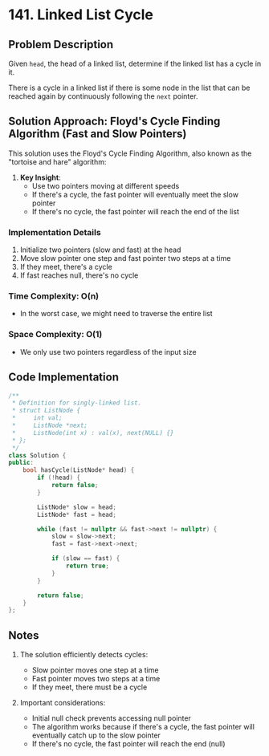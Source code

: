 # 141. Linked List Cycle

## Problem Description

Given `head`, the head of a linked list, determine if the linked list has a cycle in it.

There is a cycle in a linked list if there is some node in the list that can be reached again by continuously following the `next` pointer.

## Solution Approach: Floyd's Cycle Finding Algorithm (Fast and Slow Pointers)

This solution uses the Floyd's Cycle Finding Algorithm, also known as the "tortoise and hare" algorithm:

1. **Key Insight**:
   - Use two pointers moving at different speeds
   - If there's a cycle, the fast pointer will eventually meet the slow pointer
   - If there's no cycle, the fast pointer will reach the end of the list

### Implementation Details

1. Initialize two pointers (slow and fast) at the head
2. Move slow pointer one step and fast pointer two steps at a time
3. If they meet, there's a cycle
4. If fast reaches null, there's no cycle

### Time Complexity: **O(n)**

- In the worst case, we might need to traverse the entire list

### Space Complexity: **O(1)**

- We only use two pointers regardless of the input size

## Code Implementation

```cpp
/**
 * Definition for singly-linked list.
 * struct ListNode {
 *     int val;
 *     ListNode *next;
 *     ListNode(int x) : val(x), next(NULL) {}
 * };
 */
class Solution {
public:
    bool hasCycle(ListNode* head) {
        if (!head) {
            return false;
        }

        ListNode* slow = head;
        ListNode* fast = head;

        while (fast != nullptr && fast->next != nullptr) {
            slow = slow->next;
            fast = fast->next->next;

            if (slow == fast) {
                return true;
            }
        }

        return false;
    }
};
```

## Notes

1. The solution efficiently detects cycles:

   - Slow pointer moves one step at a time
   - Fast pointer moves two steps at a time
   - If they meet, there must be a cycle

2. Important considerations:
   - Initial null check prevents accessing null pointer
   - The algorithm works because if there's a cycle, the fast pointer will eventually catch up to the slow pointer
   - If there's no cycle, the fast pointer will reach the end (null)
